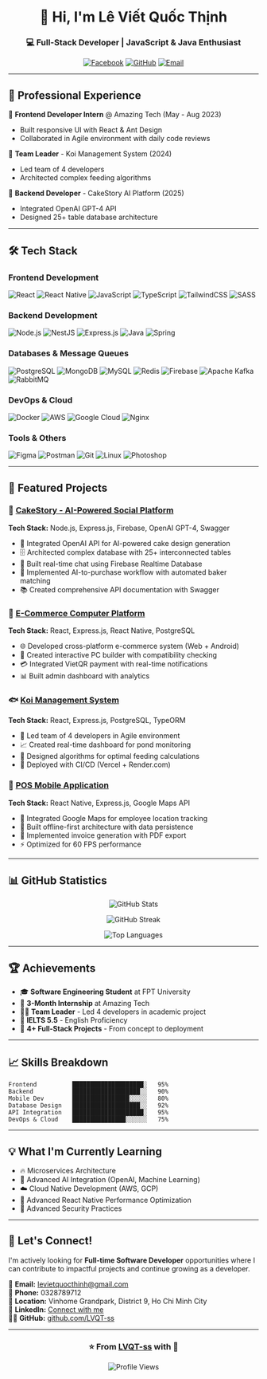 <div align="center">
  
# 👋 Hi, I'm Lê Viết Quốc Thịnh

### 💻 Full-Stack Developer | JavaScript & Java Enthusiast

[![Facebook](https://img.shields.io/badge/Facebook-%231877F2.svg?style=for-the-badge&logo=Facebook&logoColor=white)](https://www.facebook.com/levietquocthinh/)
[![GitHub](https://img.shields.io/badge/GitHub-%23121011.svg?style=for-the-badge&logo=github&logoColor=white)](https://github.com/LVQT-ss)
[![Email](https://img.shields.io/badge/Email-D14836?style=for-the-badge&logo=gmail&logoColor=white)](mailto:levietquocthinh@gmail.com)

</div>

---


## 💼 Professional Experience

🔹 **Frontend Developer Intern** @ Amazing Tech (May - Aug 2023)
- Built responsive UI with React & Ant Design
- Collaborated in Agile environment with daily code reviews

🔹 **Team Leader** - Koi Management System (2024)
- Led team of 4 developers
- Architected complex feeding algorithms

🔹 **Backend Developer** - CakeStory AI Platform (2025)
- Integrated OpenAI GPT-4 API
- Designed 25+ table database architecture

---

## 🛠️ Tech Stack

### Frontend Development
![React](https://img.shields.io/badge/React-%2320232a.svg?style=for-the-badge&logo=react&logoColor=%2361DAFB)
![React Native](https://img.shields.io/badge/React_Native-%2320232a.svg?style=for-the-badge&logo=react&logoColor=%2361DAFB)
![JavaScript](https://img.shields.io/badge/JavaScript-%23323330.svg?style=for-the-badge&logo=javascript&logoColor=%23F7DF1E)
![TypeScript](https://img.shields.io/badge/TypeScript-%23007ACC.svg?style=for-the-badge&logo=typescript&logoColor=white)
![TailwindCSS](https://img.shields.io/badge/Tailwind-%2338B2AC.svg?style=for-the-badge&logo=tailwind-css&logoColor=white)
![SASS](https://img.shields.io/badge/SASS-hotpink.svg?style=for-the-badge&logo=SASS&logoColor=white)

### Backend Development
![Node.js](https://img.shields.io/badge/Node.js-6DA55F?style=for-the-badge&logo=node.js&logoColor=white)
![NestJS](https://img.shields.io/badge/NestJS-%23E0234E.svg?style=for-the-badge&logo=nestjs&logoColor=white)
![Express.js](https://img.shields.io/badge/Express.js-%23404d59.svg?style=for-the-badge&logo=express&logoColor=%2361DAFB)
![Java](https://img.shields.io/badge/Java-%23ED8B00.svg?style=for-the-badge&logo=openjdk&logoColor=white)
![Spring](https://img.shields.io/badge/Spring-%236DB33F.svg?style=for-the-badge&logo=spring&logoColor=white)

### Databases & Message Queues
![PostgreSQL](https://img.shields.io/badge/PostgreSQL-%23316192.svg?style=for-the-badge&logo=postgresql&logoColor=white)
![MongoDB](https://img.shields.io/badge/MongoDB-%234ea94b.svg?style=for-the-badge&logo=mongodb&logoColor=white)
![MySQL](https://img.shields.io/badge/MySQL-%2300f.svg?style=for-the-badge&logo=mysql&logoColor=white)
![Redis](https://img.shields.io/badge/Redis-%23DD0031.svg?style=for-the-badge&logo=redis&logoColor=white)
![Firebase](https://img.shields.io/badge/Firebase-%23039BE5.svg?style=for-the-badge&logo=firebase)
![Apache Kafka](https://img.shields.io/badge/Apache%20Kafka-000?style=for-the-badge&logo=apachekafka)
![RabbitMQ](https://img.shields.io/badge/RabbitMQ-FF6600?style=for-the-badge&logo=rabbitmq&logoColor=white)

### DevOps & Cloud
![Docker](https://img.shields.io/badge/Docker-%230db7ed.svg?style=for-the-badge&logo=docker&logoColor=white)
![AWS](https://img.shields.io/badge/AWS-%23FF9900.svg?style=for-the-badge&logo=amazon-aws&logoColor=white)
![Google Cloud](https://img.shields.io/badge/GoogleCloud-%234285F4.svg?style=for-the-badge&logo=google-cloud&logoColor=white)
![Nginx](https://img.shields.io/badge/Nginx-%23009639.svg?style=for-the-badge&logo=nginx&logoColor=white)

### Tools & Others
![Figma](https://img.shields.io/badge/Figma-%23F24E1E.svg?style=for-the-badge&logo=figma&logoColor=white)
![Postman](https://img.shields.io/badge/Postman-FF6C37?style=for-the-badge&logo=postman&logoColor=white)
![Git](https://img.shields.io/badge/Git-%23F05033.svg?style=for-the-badge&logo=git&logoColor=white)
![Linux](https://img.shields.io/badge/Linux-FCC624?style=for-the-badge&logo=linux&logoColor=black)
![Photoshop](https://img.shields.io/badge/Photoshop-%2331A8FF.svg?style=for-the-badge&logo=adobe%20photoshop&logoColor=white)

---

## 🎯 Featured Projects

### 🍰 [CakeStory - AI-Powered Social Platform](https://github.com/LVQT-ss/CakeStory_BE)
**Tech Stack:** Node.js, Express.js, Firebase, OpenAI GPT-4, Swagger

- 🤖 Integrated OpenAI API for AI-powered cake design generation
- 🗄️ Architected complex database with 25+ interconnected tables
- 💬 Built real-time chat using Firebase Realtime Database
- 🔄 Implemented AI-to-purchase workflow with automated baker matching
- 📚 Created comprehensive API documentation with Swagger

### 🛒 [E-Commerce Computer Platform](https://github.com/LVQT-ss/SHOPC.git)
**Tech Stack:** React, Express.js, React Native, PostgreSQL

- 🌐 Developed cross-platform e-commerce system (Web + Android)
- 🔧 Created interactive PC builder with compatibility checking
- 💳 Integrated VietQR payment with real-time notifications
- 📊 Built admin dashboard with analytics

### 🐟 [Koi Management System](https://github.com/LVQT-ss/Fall2024SWD392_SE1707_Group3_BE.git)
**Tech Stack:** React, Express.js, PostgreSQL, TypeORM

- 👥 Led team of 4 developers in Agile environment
- 📈 Created real-time dashboard for pond monitoring
- 🧮 Designed algorithms for optimal feeding calculations
- 🚀 Deployed with CI/CD (Vercel + Render.com)

### 📱 [POS Mobile Application](https://github.com/LVQT-ss/RN-assigment.git)
**Tech Stack:** React Native, Express.js, Google Maps API

- 📍 Integrated Google Maps for employee location tracking
- 📲 Built offline-first architecture with data persistence
- 🧾 Implemented invoice generation with PDF export
- ⚡ Optimized for 60 FPS performance

---

## 📊 GitHub Statistics

<div align="center">
  
![GitHub Stats](https://github-readme-stats.vercel.app/api?username=LVQT-ss&show_icons=true&theme=radical&hide_border=true&bg_color=0D1117&title_color=F85D7F&icon_color=F8D866)

![GitHub Streak](https://github-readme-streak-stats.herokuapp.com/?user=LVQT-ss&theme=radical&hide_border=true&background=0D1117&stroke=F85D7F&ring=F8D866&fire=F85D7F&currStreakLabel=F85D7F)

![Top Languages](https://github-readme-stats.vercel.app/api/top-langs/?username=LVQT-ss&layout=compact&theme=radical&hide_border=true&bg_color=0D1117&title_color=F85D7F&text_color=FFF)

</div>

---

## 🏆 Achievements

- 🎓 **Software Engineering Student** at FPT University
- 💼 **3-Month Internship** at Amazing Tech
- 👨‍💼 **Team Leader** - Led 4 developers in academic project
- 🏅 **IELTS 5.5** - English Proficiency
- 🚀 **4+ Full-Stack Projects** - From concept to deployment

---

## 📈 Skills Breakdown

```text
Frontend          ████████████████████░   95%
Backend           ███████████████████░░   90%
Mobile Dev        ████████████████░░░░░   80%
Database Design   ███████████████████░░   92%
API Integration   ████████████████████░   95%
DevOps & Cloud    ███████████████░░░░░░   75%
```

---

## 💡 What I'm Currently Learning

- 🔥 Microservices Architecture
- 🤖 Advanced AI Integration (OpenAI, Machine Learning)
- ☁️ Cloud Native Development (AWS, GCP)
- 📱 Advanced React Native Performance Optimization
- 🔐 Advanced Security Practices

---

## 🤝 Let's Connect!

I'm actively looking for **Full-time Software Developer** opportunities where I can contribute to impactful projects and continue growing as a developer.

📧 **Email:** levietquocthinh@gmail.com  
📱 **Phone:** 0328789712  
📍 **Location:** Vinhome Grandpark, District 9, Ho Chi Minh City  
💼 **LinkedIn:** [Connect with me](https://www.linkedin.com/in/levietquocthinh/)  
👨‍💻 **GitHub:** [github.com/LVQT-ss](https://github.com/LVQT-ss)

---

<div align="center">

### ⭐️ From [LVQT-ss](https://github.com/LVQT-ss) with 💙

![Profile Views](https://komarev.com/ghpvc/?username=LVQT-ss&color=brightgreen&style=for-the-badge)

</div>
